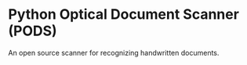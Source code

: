 # Python Optical Document Scanner (PODS)
An open source scanner for recognizing handwritten documents.
